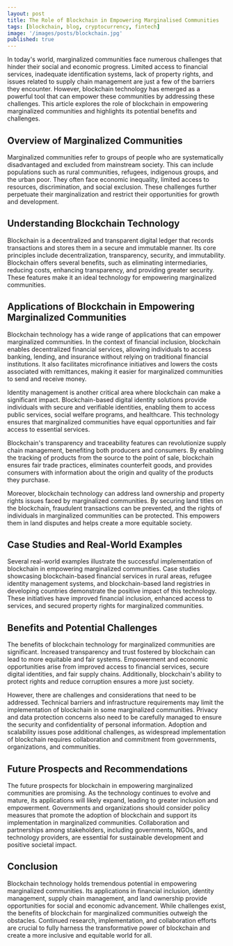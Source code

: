 ```yaml
---
layout: post
title: The Role of Blockchain in Empowering Marginalised Communities
tags: [blockchain, blog, cryptocurrency, fintech]
image: '/images/posts/blockchain.jpg'
published: true
---
```


In today's world, marginalized communities face numerous challenges that hinder their social and economic progress. Limited access to financial services, inadequate identification systems, lack of property rights, and issues related to supply chain management are just a few of the barriers they encounter. However, blockchain technology has emerged as a powerful tool that can empower these communities by addressing these challenges. This article explores the role of blockchain in empowering marginalized communities and highlights its potential benefits and challenges.

## Overview of Marginalized Communities
Marginalized communities refer to groups of people who are systematically disadvantaged and excluded from mainstream society. This can include populations such as rural communities, refugees, indigenous groups, and the urban poor. They often face economic inequality, limited access to resources, discrimination, and social exclusion. These challenges further perpetuate their marginalization and restrict their opportunities for growth and development.

## Understanding Blockchain Technology
Blockchain is a decentralized and transparent digital ledger that records transactions and stores them in a secure and immutable manner. Its core principles include decentralization, transparency, security, and immutability. Blockchain offers several benefits, such as eliminating intermediaries, reducing costs, enhancing transparency, and providing greater security. These features make it an ideal technology for empowering marginalized communities.

## Applications of Blockchain in Empowering Marginalized Communities
Blockchain technology has a wide range of applications that can empower marginalized communities. In the context of financial inclusion, blockchain enables decentralized financial services, allowing individuals to access banking, lending, and insurance without relying on traditional financial institutions. It also facilitates microfinance initiatives and lowers the costs associated with remittances, making it easier for marginalized communities to send and receive money.

Identity management is another critical area where blockchain can make a significant impact. Blockchain-based digital identity solutions provide individuals with secure and verifiable identities, enabling them to access public services, social welfare programs, and healthcare. This technology ensures that marginalized communities have equal opportunities and fair access to essential services.

Blockchain's transparency and traceability features can revolutionize supply chain management, benefiting both producers and consumers. By enabling the tracking of products from the source to the point of sale, blockchain ensures fair trade practices, eliminates counterfeit goods, and provides consumers with information about the origin and quality of the products they purchase.

Moreover, blockchain technology can address land ownership and property rights issues faced by marginalized communities. By securing land titles on the blockchain, fraudulent transactions can be prevented, and the rights of individuals in marginalized communities can be protected. This empowers them in land disputes and helps create a more equitable society.

## Case Studies and Real-World Examples
Several real-world examples illustrate the successful implementation of blockchain in empowering marginalized communities. Case studies showcasing blockchain-based financial services in rural areas, refugee identity management systems, and blockchain-based land registries in developing countries demonstrate the positive impact of this technology. These initiatives have improved financial inclusion, enhanced access to services, and secured property rights for marginalized communities.

## Benefits and Potential Challenges
The benefits of blockchain technology for marginalized communities are significant. Increased transparency and trust fostered by blockchain can lead to more equitable and fair systems. Empowerment and economic opportunities arise from improved access to financial services, secure digital identities, and fair supply chains. Additionally, blockchain's ability to protect rights and reduce corruption ensures a more just society.

However, there are challenges and considerations that need to be addressed. Technical barriers and infrastructure requirements may limit the implementation of blockchain in some marginalized communities. Privacy and data protection concerns also need to be carefully managed to ensure the security and confidentiality of personal information. Adoption and scalability issues pose additional challenges, as widespread implementation of blockchain requires collaboration and commitment from governments, organizations, and communities.

## Future Prospects and Recommendations
The future prospects for blockchain in empowering marginalized communities are promising. As the technology continues to evolve and mature, its applications will likely expand, leading to greater inclusion and empowerment. Governments and organizations should consider policy measures that promote the adoption of blockchain and support its implementation in marginalized communities. Collaboration and partnerships among stakeholders, including governments, NGOs, and technology providers, are essential for sustainable development and positive societal impact.

## Conclusion
Blockchain technology holds tremendous potential in empowering marginalized communities. Its applications in financial inclusion, identity management, supply chain management, and land ownership provide opportunities for social and economic advancement. While challenges exist, the benefits of blockchain for marginalized communities outweigh the obstacles. Continued research, implementation, and collaboration efforts are crucial to fully harness the transformative power of blockchain and create a more inclusive and equitable world for all.
